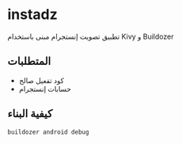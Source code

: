 # instadz
تطبيق تصويت إنستجرام مبنى باستخدام Kivy و Buildozer

## المتطلبات
- كود تفعيل صالح
- حسابات إنستجرام

## كيفية البناء
```bash
buildozer android debug
